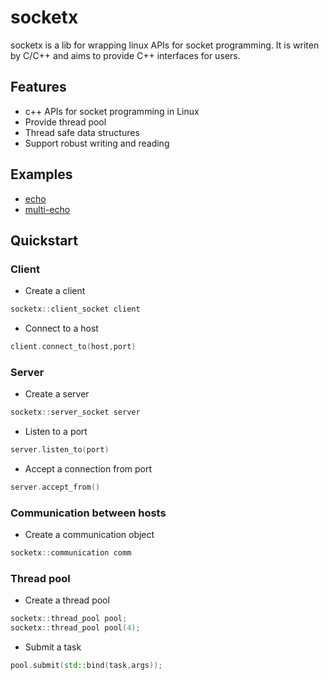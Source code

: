 # socketx

socketx is a lib for wrapping linux APIs for socket programming. It is writen by C/C++ and aims to provide C++ interfaces for users.

## Features
- c++ APIs for socket programming in Linux
- Provide thread pool
- Thread safe data structures
- Support robust writing and reading

## Examples
- [echo](./examples/echo/)
- [multi-echo](./examples/multi-echo/)

## Quickstart

### Client
- Create a client
```C++
socketx::client_socket client
```
- Connect to a host
```C++
client.connect_to(host,port)
```

### Server
- Create a server
```C++
socketx::server_socket server
```
- Listen to a port
```C++
server.listen_to(port)
```
- Accept a connection from port
```C++
server.accept_from()
```

### Communication between hosts
- Create a communication object
```C++
socketx::communication comm
```

### Thread pool
- Create a thread pool
```C++
socketx::thread_pool pool;
socketx::thread_pool pool(4);
```

- Submit a task
```C++
pool.submit(std::bind(task,args));
```